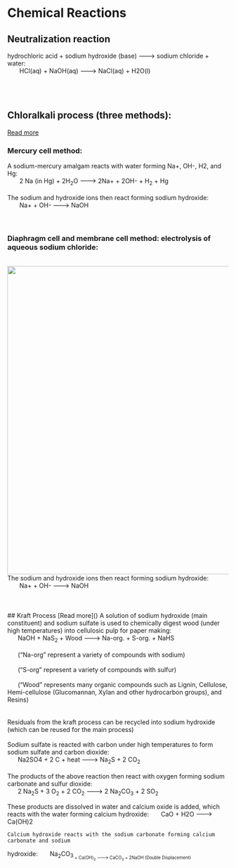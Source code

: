 # Chemical Reactions

## Neutralization reaction

hydrochloric acid + sodium hydroxide (base) ---> sodium chloride + water:<br>
&nbsp;&nbsp;&nbsp;&nbsp;&nbsp;&nbsp; HCl(aq) + NaOH(aq) ---> NaCl(aq) + H2O(l)<br><br>
<br><br>
## Chloralkali process (three methods):<br>
[Read more]()
### Mercury cell method: 
A sodium-mercury amalgam reacts with water forming Na+, OH-, H2, and Hg:<br>
&nbsp;&nbsp;&nbsp;&nbsp;&nbsp;&nbsp; 2 Na (in Hg) + 2H<sub>2</sub>O ---> 2Na+ + 2OH- + H<sub>2</sub> + Hg<br>
<br>The sodium and hydroxide ions then react forming sodium hydroxide:<br>
&nbsp;&nbsp;&nbsp;&nbsp;&nbsp;&nbsp; Na+ + OH- ---> NaOH<br><br>
<br>
### Diaphragm cell and membrane cell method: electrolysis of aqueous sodium chloride:
<br>
<img src="https://samir8000.github.io/NaOH/images/electrolysis.png" width="700"/>
<br>The sodium and hydroxide ions then react forming sodium hydroxide:<br>
&nbsp;&nbsp;&nbsp;&nbsp;&nbsp;&nbsp; Na+ + OH- ---> NaOH<br><br>
<br>
<br>
## Kraft Process
[Read more]()
A solution of sodium hydroxide (main constituent) and sodium sulfate is used to chemically digest wood (under high temperatures) into cellulosic pulp for paper making:<br>
&nbsp;&nbsp;&nbsp;&nbsp;&nbsp;&nbsp;NaOH + NaS<sub>2</sub> + Wood ---> Na-org. + S-org. + NaHS
<br><br>
&nbsp;&nbsp;&nbsp;&nbsp;&nbsp;&nbsp;(“Na-org” represent a variety of compounds with sodium)
<br><br>
&nbsp;&nbsp;&nbsp;&nbsp;&nbsp;&nbsp;(“S-org” represent a variety of compounds with sulfur)
<br><br>
&nbsp;&nbsp;&nbsp;&nbsp;&nbsp;&nbsp;(“Wood” represents many organic compounds such as Lignin, Cellulose, Hemi-cellulose (Glucomannan, Xylan and other hydrocarbon groups), and Resins)
<br><br><br>
Residuals from the kraft process can be recycled into sodium hydroxide (which can be reused for the main process)<br>
<br>
Sodium sulfate is reacted with carbon under high temperatures to form sodium sulfate and carbon dioxide:<br>
&nbsp;&nbsp;&nbsp;&nbsp;&nbsp;&nbsp;Na2SO4 + 2 C + heat ---> Na<sub>2</sub>S + 2 CO<sub>2</sub><br>
<br>	
The products of the above reaction then react with oxygen forming sodium carbonate and sulfur 
dioxide:<br>
&nbsp;&nbsp;&nbsp;&nbsp;&nbsp;&nbsp;2 Na<sub>2</sub>S + 3 O<sub>2</sub> + 2 CO<sub>2</sub> ---> 2 Na<sub>2</sub>CO<sub>3</sub> + 2 SO<sub>2</sub><br>
	
These products are dissolved in water and calcium oxide is added, which reacts with the water 
forming calcium hydroxide:
&nbsp;&nbsp;&nbsp;&nbsp;&nbsp;&nbsp;CaO + H2O ---> Ca(OH)2

	Calcium hydroxide reacts with the sodium carbonate forming calcium carbonate and sodium 
hydroxide:
&nbsp;&nbsp;&nbsp;&nbsp;&nbsp;&nbsp;Na<sub>2</sub>CO<sub>3<sub> + Ca(OH)<sub>2</sub> ---> CaCO<sub>3</sub> + 2NaOH (Double Displacement)

